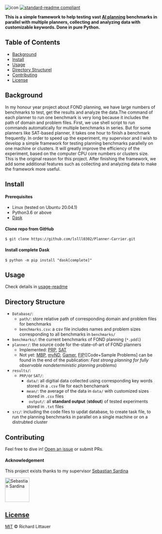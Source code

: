 ![icon](https://github.com/lslll0302/Planner-Carrier/blob/master/images/PlannerCarrier.png)
[![standard-readme compliant](https://img.shields.io/badge/readme%20style-standard-brightgreen.svg?style=flat-square)](https://github.com/RichardLitt/standard-readme)

**This is a simple framework to help testing vast [AI planning](https://planning.wiki/) benchmarks in parallel with multiple planners, collecting and analyzing data with customizable keywords. Done in pure Python.**

## Table of Contents

* [Background](#background)
* [Install](#install)
* [Usage](#usage)
* [Directory StructureI](#directory)
* [Contributing](#contributing)
* [License](#license)


## Background
In my honour year project about FOND planning, we have large numbers of benchmarks to test, get the results and analyze the data.The command of each planner to run one benchmark is very long because it includes the path of domain and problem files. First, we use shell script to run commands automatically for multiple benchmarks in series. But for some planners like SAT-based planner, it takes one hour to finish a benchmark frequently. In order to speed up the experiment, my supervisor  and I wish to develop a simple framework for testing planning benchmarks parallelly on one machine or clusters. It will greatly improve the efficiency of the experiment, based on the computer CPU core numbers or clusters size. This is the original reason for this project. After finishing the framework, we add some additional features such as collecting and analyzing data to make the framework more useful.


## Install
#### Prerequisites
* Linux (tested on Ubuntu 20.04.1)
* Python3.6 or above
* [Dask](https://dask.org/)
#### Clone repo from GitHub
```
$ git clone https://github.com/lslll0302/Planner-Carrier.git
```
#### Install complete Dask 
```
$ python -m pip install "dask[complete]"
```
## Usage

Check details in [usage-readme]()

## Directory Structure
* `Database/`: 
    * `path/`: store relative path of corresponding domain and problem files for benchmarks
    * `benchmarks.csv`: a csv file includes names and problem sizes corresponding to all benchmarks in `benchmarks/`
* `benchmarks/`: the current benchmarks of FOND planning (`*.pddl`)
* `planner/`: the source code for the-state-of-art of FOND planners
    * Implemented: [PRP](https://github.com/QuMuLab/planner-for-relevant-policies), [SAT](https://github.com/tomsons22/FOND-SAT)
    * Not yet: [MBP](http://mbp.fbk.eu/), [myND](https://bitbucket.org/robertmattmueller/mynd), [Gamer](http://fai.cs.uni-saarland.de/kissmann/planning/downloads/),  [FIP](http://cs2.uco.edu/~fu/research.html)([Code+Sample Problems] can be found in the end of the publication: *Fast strong planning for fully observable nondeterministic planning problems*)
* `results/`:
	* `PRP/`or `SAT/`:
		* `data/`: all digitial data collected using corresponding key words stored in a `.csv` file for each benchamark
		* `mean/`: the average of the data in `data/` with customized sizes stored in `.csv` files
		* ` output/`: all **standard output** (**stdout**) of tested experiments stored in `.txt` files
* `src/`: including the code files to updat database, to create task file, to run the planning benchmarks in parallel on a single machine or on a distrubted cluster

## Contributing

Feel free to dive in! [Open an issue](https://github.com/lslll0302/Planner-Carrier/issues/new) or submit PRs.


#### Acknowledgement

This project exists thanks to my supervisor [Sebastian Sardina](https://sites.google.com/view/ssardina/home)

<a href="https://github.com/ssardina"><img src="https://github.com/lslll0302/Planner-Carrier/blob/master/images/Sebastian%20Sardina.jfif" class="round_icon" title="Sebastian Sardina" width="80" height="80"></div>


## License

[MIT](LICENSE) © Richard Littauer

